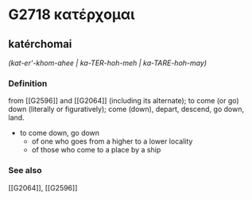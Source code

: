 # G2718 κατέρχομαι

## katérchomai

_(kat-er'-khom-ahee | ka-TER-hoh-meh | ka-TARE-hoh-may)_

### Definition

from [[G2596]] and [[G2064]] (including its alternate); to come (or go) down (literally or figuratively); come (down), depart, descend, go down, land.

- to come down, go down
  - of one who goes from a higher to a lower locality
  - of those who come to a place by a ship

### See also

[[G2064]], [[G2596]]

